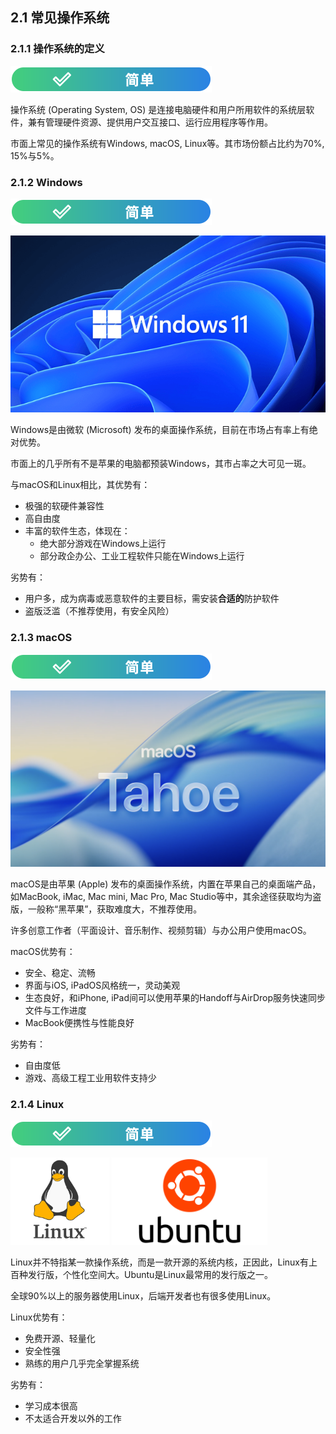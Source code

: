 ## 2.1 常见操作系统

### 2.1.1 操作系统的定义

![简单](../../图片/easy.svg)

操作系统 (Operating System, OS) 是连接电脑硬件和用户所用软件的系统层软件，兼有管理硬件资源、提供用户交互接口、运行应用程序等作用。

市面上常见的操作系统有Windows, macOS, Linux等。其市场份额占比约为70%, 15%与5%。

### 2.1.2 Windows

![简单](../../图片/easy.svg)

<img src='../../图片/xt-cjczxt-win11.png'>

Windows是由微软 (Microsoft) 发布的桌面操作系统，目前在市场占有率上有绝对优势。

市面上的几乎所有不是苹果的电脑都预装Windows，其市占率之大可见一斑。

与macOS和Linux相比，其优势有：

- 极强的软硬件兼容性
- 高自由度
- 丰富的软件生态，体现在：
    - 绝大部分游戏在Windows上运行
    - 部分政企办公、工业工程软件只能在Windows上运行

劣势有：

- 用户多，成为病毒或恶意软件的主要目标，需安装**合适的**防护软件
- 盗版泛滥（不推荐使用，有安全风险）

### 2.1.3 macOS

![简单](../../图片/easy.svg)

<img src='../../图片/xt-cjczxt-macos26.png'>

macOS是由苹果 (Apple) 发布的桌面操作系统，内置在苹果自己的桌面端产品，如MacBook, iMac, Mac mini, Mac Pro, Mac Studio等中，其余途径获取均为盗版，一般称“黑苹果”，获取难度大，不推荐使用。

许多创意工作者（平面设计、音乐制作、视频剪辑）与办公用户使用macOS。

macOS优势有：
- 安全、稳定、流畅
- 界面与iOS, iPadOS风格统一，灵动美观
- 生态良好，和iPhone, iPad间可以使用苹果的Handoff与AirDrop服务快速同步文件与工作进度
- MacBook便携性与性能良好

劣势有：
- 自由度低
- 游戏、高级工程工业用软件支持少

### 2.1.4 Linux

![简单](../../图片/easy.svg)

<img src='../../图片/xt-cjczxt-linux.png' height=140pt> <img src='../../图片/xt-cjczxt-ubuntu.png' height=140pt>

Linux并不特指某一款操作系统，而是一款开源的系统内核，正因此，Linux有上百种发行版，个性化空间大。Ubuntu是Linux最常用的发行版之一。

全球90%以上的服务器使用Linux，后端开发者也有很多使用Linux。

Linux优势有：
- 免费开源、轻量化
- 安全性强
- 熟练的用户几乎完全掌握系统

劣势有：
- 学习成本很高
- 不太适合开发以外的工作